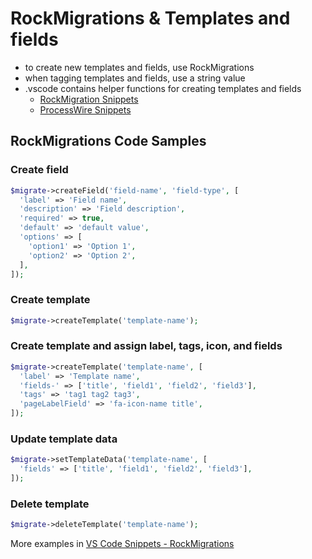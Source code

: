 # RockMigrations & Templates and fields

- to create new templates and fields, use RockMigrations
- when tagging templates and fields, use a string value
- .vscode contains helper functions for creating templates and fields
  - [RockMigration Snippets](../.vscode/RockMigrations.code-snippets)
  - [ProcessWire Snippets](../.vscode/ProcessWire.code-snippets)

## RockMigrations Code Samples

### Create field

```php
$migrate->createField('field-name', 'field-type', [
  'label' => 'Field name',
  'description' => 'Field description',
  'required' => true,
  'default' => 'default value',
  'options' => [
    'option1' => 'Option 1',
    'option2' => 'Option 2',
  ],
]);
```

### Create template

```php
$migrate->createTemplate('template-name');
```
### Create template and assign label, tags, icon, and fields

```php
$migrate->createTemplate('template-name', [
  'label' => 'Template name',
  'fields-' => ['title', 'field1', 'field2', 'field3'],
  'tags' => 'tag1 tag2 tag3',
  'pageLabelField' => 'fa-icon-name title',
]);
```

### Update template data

```php
$migrate->setTemplateData('template-name', [
  'fields' => ['title', 'field1', 'field2', 'field3'],
]);
```

### Delete template

```php
$migrate->deleteTemplate('template-name');
```


More examples in [VS Code Snippets - RockMigrations](/.vscode/RockMigrations.code-snippets)
